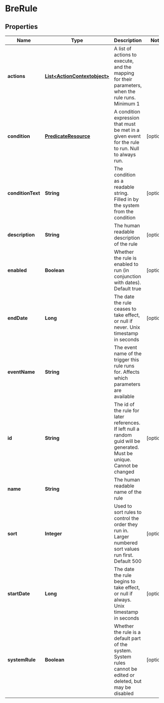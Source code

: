 
# BreRule

## Properties
Name | Type | Description | Notes
------------ | ------------- | ------------- | -------------
**actions** | [**List&lt;ActionContextobject&gt;**](ActionContextobject.md) | A list of actions to execute, and the mapping for their parameters, when the rule runs. Minimum 1 | 
**condition** | [**PredicateResource**](PredicateResource.md) | A condition expression that must be met in a given event for the rule to run. Null to always run. |  [optional]
**conditionText** | **String** | The condition as a readable string. Filled in by the system from the condition |  [optional]
**description** | **String** | The human readable description of the rule |  [optional]
**enabled** | **Boolean** | Whether the rule is enabled to run (in conjunction with dates). Default true |  [optional]
**endDate** | **Long** | The date the rule ceases to take effect, or null if never. Unix timestamp in seconds |  [optional]
**eventName** | **String** | The event name of the trigger this rule runs for. Affects which parameters are available | 
**id** | **String** | The id of the rule for later references. If left null a random guid will be generated. Must be unique. Cannot be changed |  [optional]
**name** | **String** | The human readable name of the rule | 
**sort** | **Integer** | Used to sort rules to control the order they run in. Larger numbered sort values run first.  Default 500 |  [optional]
**startDate** | **Long** | The date the rule begins to take effect, or null if always. Unix timestamp in seconds |  [optional]
**systemRule** | **Boolean** | Whether the rule is a default part of the system. System rules cannot be edited or deleted, but may be disabled |  [optional]



